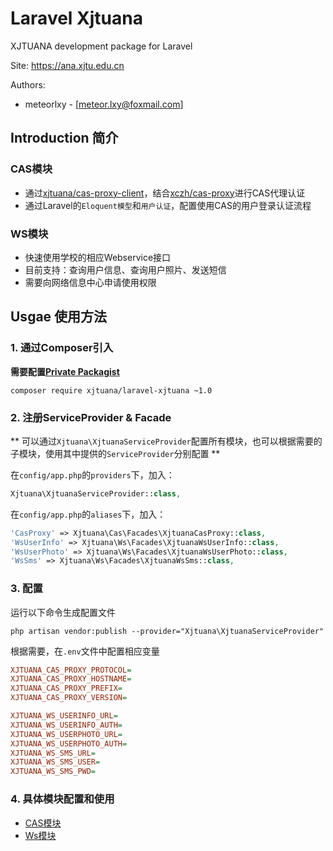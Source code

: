 # Laravel Xjtuana

XJTUANA development package for Laravel

Site: https://ana.xjtu.edu.cn

Authors:
- meteorlxy - [meteor.lxy@foxmail.com]

## Introduction 简介

### CAS模块

- 通过[xjtuana/cas-proxy-client](https://git.xjtuana.com/XJTUANA/cas-proxy-client-php)，结合[xczh/cas-proxy](https://git.xjtuana.com/xczh/cas-proxy)进行CAS代理认证
- 通过Laravel的`Eloquent模型`和`用户认证`，配置使用CAS的用户登录认证流程

### WS模块

- 快速使用学校的相应Webservice接口
- 目前支持：查询用户信息、查询用户照片、发送短信
- 需要向网络信息中心申请使用权限



## Usgae 使用方法

### 1. 通过Composer引入

**需要配置[Private Packagist](https://packagist.com/orgs/xjtuana)**

```
composer require xjtuana/laravel-xjtuana ~1.0
```

### 2. 注册ServiceProvider & Facade

** 可以通过`Xjtuana\XjtuanaServiceProvider`配置所有模块，也可以根据需要的子模块，使用其中提供的`ServiceProvider`分别配置 **

在`config/app.php`的`providers`下，加入：

```php
Xjtuana\XjtuanaServiceProvider::class,
```

在`config/app.php`的`aliases`下，加入：

```php
'CasProxy' => Xjtuana\Cas\Facades\XjtuanaCasProxy::class,
'WsUserInfo' => Xjtuana\Ws\Facades\XjtuanaWsUserInfo::class,
'WsUserPhoto' => Xjtuana\Ws\Facades\XjtuanaWsUserPhoto::class,
'WsSms' => Xjtuana\Ws\Facades\XjtuanaWsSms::class,
```

### 3. 配置

运行以下命令生成配置文件

```shell
php artisan vendor:publish --provider="Xjtuana\XjtuanaServiceProvider"
```

根据需要，在`.env`文件中配置相应变量

```ini
XJTUANA_CAS_PROXY_PROTOCOL=
XJTUANA_CAS_PROXY_HOSTNAME=
XJTUANA_CAS_PROXY_PREFIX=
XJTUANA_CAS_PROXY_VERSION=

XJTUANA_WS_USERINFO_URL=
XJTUANA_WS_USERINFO_AUTH=
XJTUANA_WS_USERPHOTO_URL=
XJTUANA_WS_USERPHOTO_AUTH=
XJTUANA_WS_SMS_URL=
XJTUANA_WS_SMS_USER=
XJTUANA_WS_SMS_PWD=
```

### 4. 具体模块配置和使用

- [CAS模块](./src/Cas/Readme.md)
- [Ws模块](./src/Ws/Readme.md)
